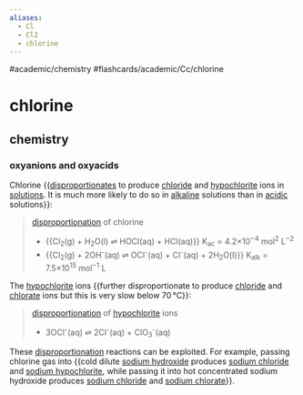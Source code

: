 ```yaml
---
aliases:
  - Cl
  - Cl2
  - chlorine
---
```


#academic/chemistry #flashcards/academic/Cc/chlorine

# chlorine

## chemistry

### oxyanions and oxyacids

Chlorine {{[disproportionates](disproportionation.md) to produce [chloride](chloride.md) and [hypochlorite](hypochlorite.md) ions in [solutions](solution%20(chemistry).md). It is much more likely to do so in [alkaline](alkali.md) solutions than in [acidic](acid.md) solutions}}: <!--SR:!2023-05-04,23,250-->

> [disproportionation](disproportionation.md) of chlorine
> - {{Cl<sub>2</sub>(g) + H<sub>2</sub>O(l) ⇌ HOCl(aq) + HCl(aq)}} K<sub>ac</sub> = 4.2×10<sup>−4</sup> mol<sup>2</sup> L<sup>−2</sup>
> - {{Cl<sub>2</sub>(g) + 2OH<sup>-</sup>(aq) ⇌ OCl<sup>-</sup>(aq) + Cl<sup>-</sup>(aq) + 2H<sub>2</sub>O(l)}} K<sub>alk</sub> = 7.5×10<sup>15</sup> mol<sup>−1</sup> L <!--SR:!2023-04-20,16,290!2023-04-21,17,290-->

The [hypochlorite](hypochlorite.md) ions {{further disproportionate to produce [chloride](chloride.md) and [chlorate](chlorate.md) ions but this is very slow below 70 °C}}: <!--SR:!2023-04-25,16,230-->

> [disproportionation](disproportionation.md) of [hypochlorite](hypochlorite.md) ions
> - 3OCl<sup>-</sup>(aq) ⇌ 2Cl<sup>-</sup>(aq) + ClO<sub>3</sub><sup>-</sup>(aq)

These [disproportionation](disproportionation.md) reactions can be exploited. For example, passing chlorine gas into {{cold dilute [sodium hydroxide](sodium%20hydroxide.md) produces [sodium chloride](sodium%20chloride.md) and [sodium hypochlorite](sodium%20hypochlorite.md), while passing it into hot concentrated sodium hydroxide produces [sodium chloride](sodium%20chloride.md) and [sodium chlorate](sodium%20hypochlorate.md)}}. <!--SR:!2023-04-15,12,270-->
